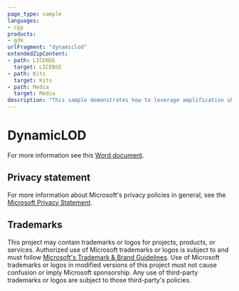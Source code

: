 ```yaml
---
page_type: sample
languages:
- cpp
products:
- gdk
urlFragment: "dynamiclod"
extendedZipContent:
- path: LICENSE
  target: LICENSE
- path: Kits
  target: Kits
- path: Media
  target: Media
description: "This sample demonstrates how to leverage amplification shaders to do per-instance frustum culling and mesh level-of-detail (LOD) selection entirely on the GPU for an arbitrary number of instances on Xbox Series X|S and PC."
---
```


# DynamicLOD

For more information see this [Word document](https://github.com/microsoft/Xbox-GDK-Samples/blob/main/Samples/Graphics/DynamicLOD/ReadMe.docx).

## Privacy statement

For more information about Microsoft's privacy policies in general, see the [Microsoft Privacy Statement](https://privacy.microsoft.com/privacystatement/).

## Trademarks

This project may contain trademarks or logos for projects, products, or services. Authorized use of Microsoft trademarks or logos is subject to and must follow [Microsoft's Trademark & Brand Guidelines](https://www.microsoft.com/en-us/legal/intellectualproperty/trademarks/usage/general). Use of Microsoft trademarks or logos in modified versions of this project must not cause confusion or imply Microsoft sponsorship. Any use of third-party trademarks or logos are subject to those third-party's policies.
